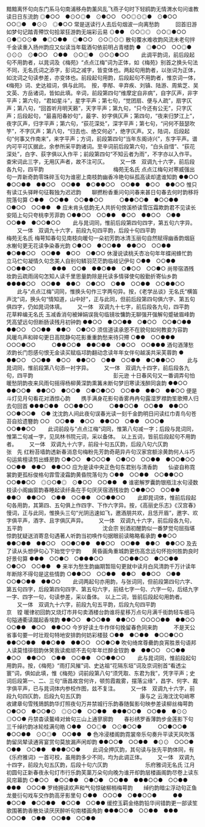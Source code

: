 <!-- { "loadSidebar": true } -->
黯黯离怀句向东门系马句南浦移舟韵薰风乱飞燕子句时下轻鸥韵无情渭水句问谁教读日日东流韵
◎●○○　●⊙○◎●　⊙●○○　○○◎⊙◎●　⊙●○○　○○◎●　●⊙⊙　◎●○○
常是送读行人去后句烟波一向离愁韵　　　回首旧游如梦句记踏青殢饮句拾翠狂游韵无端彩云易
⊙●●　⊙○◎◎　⊙○◎●○○　　　　⊙●◎○⊙●　●◎○●●　◎●○○　⊙○◎⊙◎
散句覆水难收韵风流未老句拌千金读重入扬州韵应又似读当年载酒句依前明占青楼韵
●　◎●○○　○○◎●　⊙⊙⊙　⊙●○○　○●●　⊙○◎●　⊙○⊙●○○
   　　此调平韵词，前后段起句不用韵者，以晁词及《梅苑》“点点江梅”词为正体，如《梅苑》别首之换头句法不同，无名氏词之添字，彭词之减字，皆变体也。两起句用韵者，以张词为正体，如沈词之句读参差，亦变体也。前段起句用韵，后段起句不用韵者，惟京词一体，《梅苑》词、史达祖词，俱与此同。　按，李邴、辛弃疾、刘镇、陆游、周紫芝、吴文英、方岳诸词，皆如此填。辛词，前段第四句“维摩定自非病”，自字仄声，非字平声；第六句，“君如星斗”，星字平声；第七句，“觉团扇、便与人疏”，扇字仄声；第八句，“回首听月明天籁”，天字平声；第九句，“只今还有公无”，只字仄声；后段起句，“最喜阳春妙句”，最字、妙字俱仄声；第四句，“夜来归梦江上”，夜字仄声，归字平声；第六句，“荻花深处”，深字平声；第七句，“问何不鼓瑟吹竽”，不字仄声；第八句，“归去也、绝交何必”，绝字仄声。又，陆词，后段起句“何事又作南来”，来字平声；方词，前段第四句“当年东阁诗兴”，东字平声。谱内可平可仄据此，余参所采平韵诸词。至辛词前后段第六句，“白头自惜”、“荻花深处”，白字、荻字俱以入作平；前段第四句“不知云者为雨”，不字亦以入作平。查宋词此三字，无用仄声者，故不注可仄。 
　　又一体　双调九十六字，前后段各九句，四平韵　　　　　　　　　　　　　梅苑无名氏
点点江梅句对寒威强出句一弄新奇韵零珠碎玉句为谁密上南枝韵幽香冷艳句纵孤高读却遣谁知韵
●●○○　●○○●●　●●○○　○○●●　●○●●○○　○○●●　●○○　●●○○
惟只有读江头驿畔句征鞍独为迟迟韵　　聊撚粉香重问句问春来甚日句春去何时韵移将院落句算
○●●　○○●●　○○●●○○　　　○●●○○●　●○○●●　○●○○　○○●●　●
应未肯头低韵无人共折句傍溪桥读雪压霜欺韵君不见读长安陌上句只夸桃李芳菲韵
○●●○○　○○●●　●○○　●●○○　○●●　○○●●　●○○●○○
   　　此与晁词同，惟前后段第四句四字，第五句六字异。 
　　又一体　双调九十六字，前段九句四平韵，后段十句四平韵　　　　　　　　　梅苑无名氏
梅萼知春句见南枝向暖句一朵初芳韵冰清玉丽句自然赋得幽香韵烟庭水榭句更无花读争染春光韵
○●○○　●○○●●　●●○○　○○●●　●○●●○○　○○●●　●○○　○●○○
休漫说读桃夭杏冶句年年蝶闹蜂忙韵　　立马伫句凝情久句念美人自别句鳞羽茫茫韵临岐记伊句
○●●　○○●●　○○●●○○　　　●●●　○○●　●●○●●　○●○○　○○●○
尚带宿酒残妆韵云疏雨阔句怎知人读千里思量韵除是托读多情驿使句殷勤折寄仙乡韵
●●●●○○　○○●●　●●○　○●○○　○●●　○○●●　○○●●○○
   　　此与“点点江梅”词同，惟换头句作三字两句异。按，《老学丛谈》无名氏“横笛声沈”词，换头句“情知道，山中好”，正与此同，但前后段第四句俱六字、第五句俱四字，仍如晁词体填。 
　　又一体　双调九十七字，前后段各九句，四平韵　　　　　　　　　　　花草粹编无名氏
玉减香消句被婵娟误我句临镜妆慵韵无聊强开强解句蹙破眉峰韵凭高望远句但断肠读残月初钟韵
●●○○　●○○●●　○●○○　○○●○●●　●●○○　○○●●　●●○　○●○○
须信道读承恩不在貌句如何教妾为容韵　　风暖鸟声和碎句更日高院静句花影重重韵愁来待只殢
○●●　○○●●●　○○○●○○　　　○●●○○●　●●○●●　○●○○　○○●●●
酒句酒薄愁浓韵长门怨感句恨无金读买赋临邛韵翻动念读年年女伴句越溪共采芙蓉韵
●　●●○○　○○●●　●○○　●●○○　○●●　○○●●　●○●●○○
   　　此与晁词同，惟前段第八句添一衬字异。 
　　又一体　双调九十四字，前后段各九句，四平韵　　　　　　　　　　　　　　　彭元逊
十日春风句又一番调弄句怕暖愁阴韵夜来风雨句摇得杨柳黄深韵熏篝未断句梦旧寒读浅醉同衾韵
●●○○　●●○○●　●●○○　●○○●　○●○●○○　○○●●　●●○　●●○○
便是斗灯见月句看花对酒惊心韵　　携手满身花影句香雾冉冉句露湿罗襟韵笙歌殢人归去句回首
●●●○●●　○○●●○○　　　○●●○○●　○○●●　●●○○　○○●○○●　○●
沈沈韵人间此夜句误春光读一刻千金韵明日问读红巾青鸟句苍苔自拾遗簪韵
○○　○○●●　●○○　●●○○　○●●　○○○●　○○●●○○
   　　此词前段与“点点江梅”词同，惟第八句减一字；后段与晁词同，惟第二句减一字，见凤林书院元词，采以备体。　以上五词，皆前后段起句不用韵者。 
　　又一体　双调九十六字，前段十句五仄韵，后段八句六仄韵　　　　　　　　　　张　先
红粉苔墙韵透新春消息句梅粉先芳韵奇葩异卉句汉家宫额涂黄韵何人斗巧句运紫檀读剪出蜂房韵
○●○○　●○○○●　○●○○　○○●●　●○○●○○　○○●●　●●○　●●○○
应为是读中央正色句东君别与清香韵　　仙姿自称霓裳韵更孤标俊格句霏雪淩霜韵黄昏院落句为
○●●　○○●●　○○●●○○　　　○○●●○○　◎⊙○●◎　⊙●○○　○○●●　●
谁密解罗囊韵银瓶注水句浸数枝读小阁幽窗韵春睡起读纤条在手句厌厌宿酒残妆韵
○●●○○　○○●●　●●○　●●○○　○●●　○○●●　○○●●○○
   　　此即晁词体，惟前后段起句各用韵，其第四、五句俱上作四字、下作六字异。按，《高丽史乐志》《汉宫春》慢词，正与此同，惟换头三句“光阴迅速如飞，邀酒朋共欢，且恁开眉”，邀字、欢字俱平声，酒字、且字俱仄声异。 
　　又一体　双调九十六字，前后段各九句，五平韵　　　　　　　　　　　　　　　沈会宗
别酒初醒韵似一番梦觉句屈指堪惊韵犹疑送消寄息句遇著人听韵当初唤作句据眼前读略略看承韵
●●○○　●●○●●　●●○○　○○●○●●　●●○○　○○●●　●●○　●●○○
及去了读从头想伊句心下始觉宁宁韵　　黄昏画角重城韵更伤高念远句怀抱何胜韵良时好景句算
●●●　○○●○　○●●●○○　　　○○●●○○　●○○●●　○●○○　○○●●　●
来半为愁生韵幽期暂阻句更就中读月白风清韵千万计读年年断除不得句是这些情韵
○●●○○　○○●●　●●○　●●○○　○●●　○○●○●●　●●○○
   　　此词两起句亦用韵，与张词同，但前段第四句六字、第五句四字，后段第四句四字、第五句六字，前结七字一句、六字一句，后结九字一字、四字一句，句读参差，采以备体。　以上二词，皆前后段起句用韵者。 
　　又一体　双调九十六字，前段九句五平韵，后段九句四平韵　　　　　　　　　　京　镗
暖律初回韵又烧灯市井句卖酒楼台韵谁将星移万点句月满千街韵轻车细马句隘通衢读蹴起香埃韵
●●○○　●○○●●　●●○○　○○○○●●　●●○○　○○●●　●○○　●●○○
今岁好读土牛作伴句挽留春色同来韵　　　不是天公省事句要一时壮观句特地安排韵何妨彩楼鼓
○●●　●○●●　●○○●○○　　　　●●○○●●　●●○●●　●●○○　○○●○●
吹句绮席尊罍韵良宵胜景句语邦人读莫惜徘徊韵休笑我读痴顽不去句年年烂醉金钗韵
●　●●○○　○○●●　●○○　●●○○　○●●　○○●●　○○●●○○
   　　此与晁词同，惟前段起句用韵异。按，《梅苑》“雨打风摧”词、史达祖“花隔东垣”词及京词别首“看透尘寰”词，俱如此填，惟《梅苑》词前段第八句“须凭取、东君为我”，凭字平声；史词后段第一、二、三句“唐昌故宫何许，顿剪霞裁雾，摆落尘缘”，昌字、何字、裁字俱平声，已与晁词体内参校作图，兹不复注。 
　　又一体　双调九十六字，前段九句四仄韵，后段九句五仄韵　　　　　　　　　　　康与之
云海沈沈句峭寒收建章句雪残鳷鹊韵华灯照夜句万井禁城行乐韵春随鬓影句映参差读柳丝梅萼韵
○●○○　●○○●⊙　◎⊙○●　○○●●　●●●○○●　○○●●　●⊙⊙　◎○○●
丹禁杳读鳌峰对耸句三山上通寥廓韵　　春衫绣罗香薄韵步金莲影下句三千绰约韵冰轮桂满句皓
○●●　○○◎●　○⊙●○○●　　　○○●○○●　●○○●●　⊙○◎●　○○●●　●
色冷浸楼阁韵霓裳帝乐句奏升平读天风吹落韵留凤辇读通宵宴赏句莫放漏声闲却韵
●●○○●　○○●●　●⊙⊙　○○○●　○●●　○○●●　●●●○○●
   　　此词全押仄韵，其句读与张先平韵体同，有《乐府雅词》一首可校，虽用韵多少不同，均为此调正体。 
　　又一体　双调九十四字，前段九句五仄韵，后段十句六仄韵　　　　　　　乐府雅词无名氏
江月初圆句正新春夜永句灯市行乐韵芙蕖万朵句向晚为谁开却韵层楼画阁韵尽卷上读东风帘幕韵
○●○○　●○○●●　○●○●　○○●●　●●●○○●　○○●●　●●●　○○○●
罗绮拥读欢声和气句惊破柳梢梅萼韵　　绰约韵暗尘浮动句正鱼龙曼衍句戏车交作韵高牙影里句
○●●　○○○●　○●●○○●　　　●●　●○○●　●○○●●　●○○●　○○●●
缓控玉羁金络韵铅华间错韵更一部读笙歌围著韵香散处读厌厌醉听句南楼画角韵
●●●○○●　○○●●　●●●　○○○●　○●●　○○●●　○○●●

